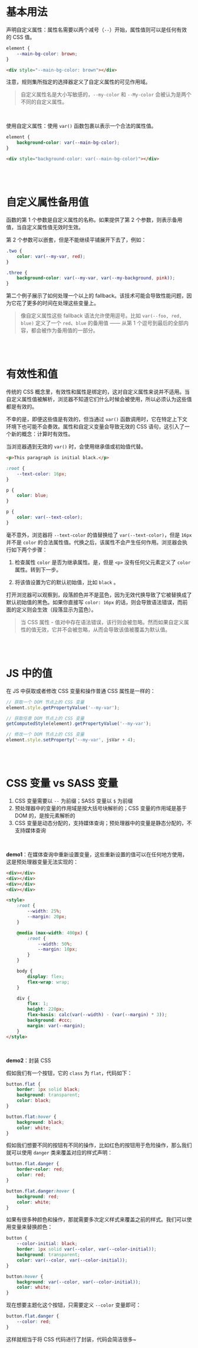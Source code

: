 # 基本用法

声明自定义属性：属性名需要以两个减号（`--`）开始，属性值则可以是任何有效的 CSS 值。

```css
element {
    --main-bg-color: brown;
}
```

```html
<div style="--main-bg-color: brown"></div>
```

注意，规则集所指定的选择器定义了自定义属性的可见作用域。

> 自定义属性名是大小写敏感的，`--my-color` 和 `--My-color` 会被认为是两个不同的自定义属性。

<br>

使用自定义属性：使用 `var()` 函数包裹以表示一个合法的属性值。

```css
element {
    background-color: var(--main-bg-color);
}
```

```html
<div style="background-color: var(--main-bg-color)"></div>
```

<br><br>

# 自定义属性备用值

函数的第 1 个参数是自定义属性的名称。如果提供了第 2 个参数，则表示备用值，当自定义属性值无效时生效。

第 2 个参数可以嵌套，但是不能继续平铺展开下去了，例如：

```css
.two {
    color: var(--my-var, red);
}

.three {
    background-color: var(--my-var, var(--my-background, pink));
}
```

第二个例子展示了如何处理一个以上的 fallback。该技术可能会导致性能问题，因为它花了更多的时间在处理这些变量上。

> 像自定义属性这些 fallback 语法允许使用逗号。比如 `var(--foo, red, blue)` 定义了一个 `red`、`blue` 的备用值 —— 从第 1 个逗号到最后的全部内容，都会被作为备用值的一部分。

<br><br>

# 有效性和值

传统的 CSS 概念里，有效性和属性是绑定的，这对自定义属性来说并不适用。当自定义属性值被解析，浏览器不知道它们什么时候会被使用，所以必须认为这些值都是有效的。

不幸的是，即便这些值是有效的，但当通过 `var()` 函数调用时，它在特定上下文环境下也可能不会奏效。属性和自定义变量会导致无效的 CSS 语句，这引入了一个新的概念：计算时有效性。

当浏览器遇到无效的 `var()` 时，会使用继承值或初始值代替。

```html
<p>This paragraph is initial black.</p>
```

```css
:root {
    --text-color: 16px;
}

p {
    color: blue;
}

p {
    color: var(--text-color);
}
```

毫不意外，浏览器将 `--text-color` 的值替换给了 `var(--text-color)`，但是 `16px` 并不是 `color` 的合法属性值。代换之后，该属性不会产生任何作用。浏览器会执行如下两个步骤：

1.  检查属性 `color` 是否为继承属性。是，但是 `<p>` 没有任何父元素定义了 `color` 属性。转到下一步。

2.  将该值设置为它的默认初始值，比如 `black` 。

打开浏览器可以观察到，段落颜色并不是蓝色，因为无效代换导致了它被替换成了默认初始值的黑色。如果你直接写 `color: 16px` 的话，则会导致语法错误，而前面的定义则会生效（段落显示为蓝色）。

> 当 CSS 属性 - 值对中存在语法错误，该行则会被忽略。然而如果自定义属性的值无效，它并不会被忽略，从而会导致该值被覆盖为默认值。

<br><br>

# JS 中的值

在 JS 中获取或者修改 CSS 变量和操作普通 CSS 属性是一样的：

```js
// 获取一个 DOM 节点上的 CSS 变量
element.style.getPropertyValue('--my-var');

// 获取任意 DOM 节点上的 CSS 变量
getComputedStyle(element).getPropertyValue('--my-var');

// 修改一个 DOM 节点上的 CSS 变量
element.style.setProperty('--my-var', jsVar + 4);
```

<br><br>

# CSS 变量 vs SASS 变量

1. CSS 变量需要以 `--` 为前缀；SASS 变量以 `$` 为前缀
2. 预处理器中的变量的作用域是按大括号块解析的；CSS 变量的作用域是基于 DOM 的，是按元素解析的
3. CSS 变量是动态分配的，支持媒体查询；预处理器中的变量是静态分配的，不支持媒体查询

<br>

**demo1**：在媒体查询中重新设置变量，这些重新设置的值可以在任何地方使用，这是预处理器变量无法实现的：

```html
<div></div>
<div></div>
<div></div>
<div></div>

<style>
    :root {
        --width: 25%;
        --margin: 20px;
    }

    @media (max-width: 400px) {
        :root {
            --width: 50%;
            --margin: 10px;
        }
    }

    body {
        display: flex;
        flex-wrap: wrap;
    }

    div {
        flex: 1;
        height: 220px;
        flex-basis: calc(var(--width) - (var(--margin) * 3));
        background: #ccc;
        margin: var(--margin);
    }
</style>
```

<br>

**demo2**：封装 CSS

假如我们有一个按钮，它的 `class` 为 `flat`，代码如下：

```css
button.flat {
    border: 1px solid black;
    background: transparent;
    color: black;
}

button.flat:hover {
    background: black;
    color: white;
}
```

假如我们想要不同的按钮有不同的操作，比如红色的按钮用于危险操作，那么我们就可以使用 `danger` 类来覆盖对应的样式声明：

```css
button.flat.danger {
    border-color: red;
    color: red;
}

button.flat.danger:hover {
    background: red;
    color: white;
}
```

如果有很多种颜色和操作，那就需要多次定义样式来覆盖之前的样式。我们可以使用变量来替换颜色：

```css
button {
    --color-initial: black;
    border: 1px solid var(--color, var(--color-initial));
    background: transparent;
    color: var(--color, var(--color-initial));
}

button:hover {
    background: var(--color, var(--color-initial));
    color: white;
}
```

现在想要主题化这个按钮，只需要定义 `--color` 变量即可：

```css
button.flat.danger {
    --color: red;
}
```

这样就相当于将 CSS 代码进行了封装，代码会简洁很多~

<br>

